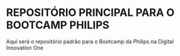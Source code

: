 # REPOSITÓRIO PRINCIPAL PARA O BOOTCAMP PHILIPS
Aqui será o repositório padrão para o Bootcamp da Philips na Digital Innovation One
